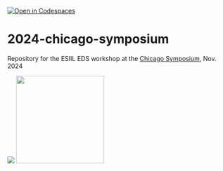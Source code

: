 [![Open in Codespaces](https://classroom.github.com/assets/launch-codespace-2972f46106e565e64193e422d61a12cf1da4916b45550586e14ef0a7c637dd04.svg)](https://classroom.github.com/open-in-codespaces?assignment_repo_id=16429364)
# 2024-chicago-symposium
Repository for the ESIIL EDS workshop at the [Chicago Symposium](https://chicagosymposium.org/), Nov. 2024

<img src="https://chicagosymposium.org/static/symposium/CSSlogo.png"> <img src="https://pbs.twimg.com/profile_images/1537109064093532160/mG03dW9G_400x400.jpg" width="200">

